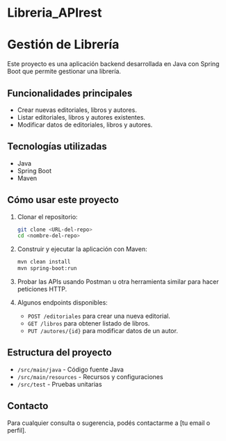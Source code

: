 # Libreria_APIrest

# Gestión de Librería

Este proyecto es una aplicación backend desarrollada en Java con Spring Boot que permite gestionar una librería.  

## Funcionalidades principales

- Crear nuevas editoriales, libros y autores.  
- Listar editoriales, libros y autores existentes.  
- Modificar datos de editoriales, libros y autores.

## Tecnologías utilizadas

- Java  
- Spring Boot  
- Maven  
 

## Cómo usar este proyecto

1. Clonar el repositorio:  
   ```bash
   git clone <URL-del-repo>
   cd <nombre-del-repo>
   ```

2. Construir y ejecutar la aplicación con Maven:  
   ```bash
   mvn clean install
   mvn spring-boot:run
   ```

3. Probar las APIs usando Postman u otra herramienta similar para hacer peticiones HTTP.  

4. Algunos endpoints disponibles:  
   - `POST /editoriales` para crear una nueva editorial.  
   - `GET /libros` para obtener listado de libros.  
   - `PUT /autores/{id}` para modificar datos de un autor.

## Estructura del proyecto

- `/src/main/java` - Código fuente Java  
- `/src/main/resources` - Recursos y configuraciones  
- `/src/test` - Pruebas unitarias  

## Contacto

Para cualquier consulta o sugerencia, podés contactarme a [tu email o perfil].
